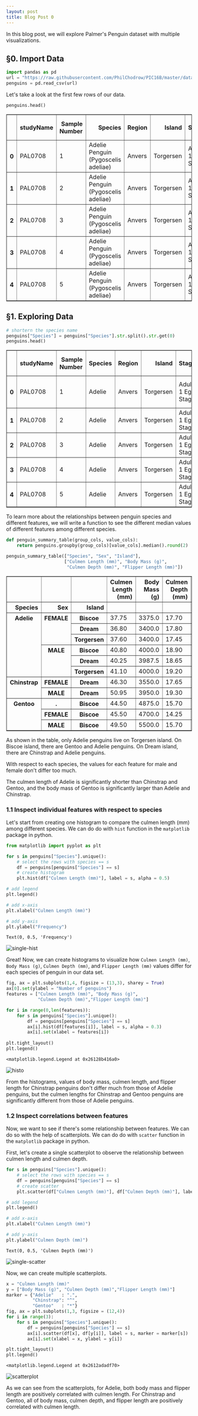```yaml
---
layout: post
title: Blog Post 0
---
```


In this blog post, we will explore Palmer's Penguin dataset with multiple visualizations.

## §0. Import Data 


```python
import pandas as pd
url = "https://raw.githubusercontent.com/PhilChodrow/PIC16B/master/datasets/palmer_penguins.csv"
penguins = pd.read_csv(url)
```

Let's take a look at the first few rows of our data. 


```python
penguins.head()
```




<div>
<style scoped>
    .dataframe tbody tr th:only-of-type {
        vertical-align: middle;
    }

    .dataframe tbody tr th {
        vertical-align: top;
    }

    .dataframe thead th {
        text-align: right;
    }
</style>
<table border="1" class="dataframe">
  <thead>
    <tr style="text-align: right;">
      <th></th>
      <th>studyName</th>
      <th>Sample Number</th>
      <th>Species</th>
      <th>Region</th>
      <th>Island</th>
      <th>Stage</th>
      <th>Individual ID</th>
      <th>Clutch Completion</th>
      <th>Date Egg</th>
      <th>Culmen Length (mm)</th>
      <th>Culmen Depth (mm)</th>
      <th>Flipper Length (mm)</th>
      <th>Body Mass (g)</th>
      <th>Sex</th>
      <th>Delta 15 N (o/oo)</th>
      <th>Delta 13 C (o/oo)</th>
      <th>Comments</th>
    </tr>
  </thead>
  <tbody>
    <tr>
      <th>0</th>
      <td>PAL0708</td>
      <td>1</td>
      <td>Adelie Penguin (Pygoscelis adeliae)</td>
      <td>Anvers</td>
      <td>Torgersen</td>
      <td>Adult, 1 Egg Stage</td>
      <td>N1A1</td>
      <td>Yes</td>
      <td>11/11/07</td>
      <td>39.1</td>
      <td>18.7</td>
      <td>181.0</td>
      <td>3750.0</td>
      <td>MALE</td>
      <td>NaN</td>
      <td>NaN</td>
      <td>Not enough blood for isotopes.</td>
    </tr>
    <tr>
      <th>1</th>
      <td>PAL0708</td>
      <td>2</td>
      <td>Adelie Penguin (Pygoscelis adeliae)</td>
      <td>Anvers</td>
      <td>Torgersen</td>
      <td>Adult, 1 Egg Stage</td>
      <td>N1A2</td>
      <td>Yes</td>
      <td>11/11/07</td>
      <td>39.5</td>
      <td>17.4</td>
      <td>186.0</td>
      <td>3800.0</td>
      <td>FEMALE</td>
      <td>8.94956</td>
      <td>-24.69454</td>
      <td>NaN</td>
    </tr>
    <tr>
      <th>2</th>
      <td>PAL0708</td>
      <td>3</td>
      <td>Adelie Penguin (Pygoscelis adeliae)</td>
      <td>Anvers</td>
      <td>Torgersen</td>
      <td>Adult, 1 Egg Stage</td>
      <td>N2A1</td>
      <td>Yes</td>
      <td>11/16/07</td>
      <td>40.3</td>
      <td>18.0</td>
      <td>195.0</td>
      <td>3250.0</td>
      <td>FEMALE</td>
      <td>8.36821</td>
      <td>-25.33302</td>
      <td>NaN</td>
    </tr>
    <tr>
      <th>3</th>
      <td>PAL0708</td>
      <td>4</td>
      <td>Adelie Penguin (Pygoscelis adeliae)</td>
      <td>Anvers</td>
      <td>Torgersen</td>
      <td>Adult, 1 Egg Stage</td>
      <td>N2A2</td>
      <td>Yes</td>
      <td>11/16/07</td>
      <td>NaN</td>
      <td>NaN</td>
      <td>NaN</td>
      <td>NaN</td>
      <td>NaN</td>
      <td>NaN</td>
      <td>NaN</td>
      <td>Adult not sampled.</td>
    </tr>
    <tr>
      <th>4</th>
      <td>PAL0708</td>
      <td>5</td>
      <td>Adelie Penguin (Pygoscelis adeliae)</td>
      <td>Anvers</td>
      <td>Torgersen</td>
      <td>Adult, 1 Egg Stage</td>
      <td>N3A1</td>
      <td>Yes</td>
      <td>11/16/07</td>
      <td>36.7</td>
      <td>19.3</td>
      <td>193.0</td>
      <td>3450.0</td>
      <td>FEMALE</td>
      <td>8.76651</td>
      <td>-25.32426</td>
      <td>NaN</td>
    </tr>
  </tbody>
</table>
</div>



## §1. Exploring Data


```python
# shortern the species name
penguins["Species"] = penguins["Species"].str.split().str.get(0)
penguins.head()
```




<div>
<style scoped>
    .dataframe tbody tr th:only-of-type {
        vertical-align: middle;
    }

    .dataframe tbody tr th {
        vertical-align: top;
    }

    .dataframe thead th {
        text-align: right;
    }
</style>
<table border="1" class="dataframe">
  <thead>
    <tr style="text-align: right;">
      <th></th>
      <th>studyName</th>
      <th>Sample Number</th>
      <th>Species</th>
      <th>Region</th>
      <th>Island</th>
      <th>Stage</th>
      <th>Individual ID</th>
      <th>Clutch Completion</th>
      <th>Date Egg</th>
      <th>Culmen Length (mm)</th>
      <th>Culmen Depth (mm)</th>
      <th>Flipper Length (mm)</th>
      <th>Body Mass (g)</th>
      <th>Sex</th>
      <th>Delta 15 N (o/oo)</th>
      <th>Delta 13 C (o/oo)</th>
      <th>Comments</th>
    </tr>
  </thead>
  <tbody>
    <tr>
      <th>0</th>
      <td>PAL0708</td>
      <td>1</td>
      <td>Adelie</td>
      <td>Anvers</td>
      <td>Torgersen</td>
      <td>Adult, 1 Egg Stage</td>
      <td>N1A1</td>
      <td>Yes</td>
      <td>11/11/07</td>
      <td>39.1</td>
      <td>18.7</td>
      <td>181.0</td>
      <td>3750.0</td>
      <td>MALE</td>
      <td>NaN</td>
      <td>NaN</td>
      <td>Not enough blood for isotopes.</td>
    </tr>
    <tr>
      <th>1</th>
      <td>PAL0708</td>
      <td>2</td>
      <td>Adelie</td>
      <td>Anvers</td>
      <td>Torgersen</td>
      <td>Adult, 1 Egg Stage</td>
      <td>N1A2</td>
      <td>Yes</td>
      <td>11/11/07</td>
      <td>39.5</td>
      <td>17.4</td>
      <td>186.0</td>
      <td>3800.0</td>
      <td>FEMALE</td>
      <td>8.94956</td>
      <td>-24.69454</td>
      <td>NaN</td>
    </tr>
    <tr>
      <th>2</th>
      <td>PAL0708</td>
      <td>3</td>
      <td>Adelie</td>
      <td>Anvers</td>
      <td>Torgersen</td>
      <td>Adult, 1 Egg Stage</td>
      <td>N2A1</td>
      <td>Yes</td>
      <td>11/16/07</td>
      <td>40.3</td>
      <td>18.0</td>
      <td>195.0</td>
      <td>3250.0</td>
      <td>FEMALE</td>
      <td>8.36821</td>
      <td>-25.33302</td>
      <td>NaN</td>
    </tr>
    <tr>
      <th>3</th>
      <td>PAL0708</td>
      <td>4</td>
      <td>Adelie</td>
      <td>Anvers</td>
      <td>Torgersen</td>
      <td>Adult, 1 Egg Stage</td>
      <td>N2A2</td>
      <td>Yes</td>
      <td>11/16/07</td>
      <td>NaN</td>
      <td>NaN</td>
      <td>NaN</td>
      <td>NaN</td>
      <td>NaN</td>
      <td>NaN</td>
      <td>NaN</td>
      <td>Adult not sampled.</td>
    </tr>
    <tr>
      <th>4</th>
      <td>PAL0708</td>
      <td>5</td>
      <td>Adelie</td>
      <td>Anvers</td>
      <td>Torgersen</td>
      <td>Adult, 1 Egg Stage</td>
      <td>N3A1</td>
      <td>Yes</td>
      <td>11/16/07</td>
      <td>36.7</td>
      <td>19.3</td>
      <td>193.0</td>
      <td>3450.0</td>
      <td>FEMALE</td>
      <td>8.76651</td>
      <td>-25.32426</td>
      <td>NaN</td>
    </tr>
  </tbody>
</table>
</div>



To learn more about the relationships between penguin species and different features, we will write a function to see the different median values of different features among different species.


```python
def penguin_summary_table(group_cols, value_cols):
    return penguins.groupby(group_cols)[value_cols].median().round(2)
```


```python
penguin_summary_table(["Species", "Sex", "Island"], 
                      ["Culmen Length (mm)", "Body Mass (g)", 
                       "Culmen Depth (mm)", "Flipper Length (mm)"])
```




<div>
<style scoped>
    .dataframe tbody tr th:only-of-type {
        vertical-align: middle;
    }

    .dataframe tbody tr th {
        vertical-align: top;
    }

    .dataframe thead th {
        text-align: right;
    }
</style>
<table border="1" class="dataframe">
  <thead>
    <tr style="text-align: right;">
      <th></th>
      <th></th>
      <th></th>
      <th>Culmen Length (mm)</th>
      <th>Body Mass (g)</th>
      <th>Culmen Depth (mm)</th>
      <th>Flipper Length (mm)</th>
    </tr>
    <tr>
      <th>Species</th>
      <th>Sex</th>
      <th>Island</th>
      <th></th>
      <th></th>
      <th></th>
      <th></th>
    </tr>
  </thead>
  <tbody>
    <tr>
      <th rowspan="6" valign="top">Adelie</th>
      <th rowspan="3" valign="top">FEMALE</th>
      <th>Biscoe</th>
      <td>37.75</td>
      <td>3375.0</td>
      <td>17.70</td>
      <td>187.0</td>
    </tr>
    <tr>
      <th>Dream</th>
      <td>36.80</td>
      <td>3400.0</td>
      <td>17.80</td>
      <td>188.0</td>
    </tr>
    <tr>
      <th>Torgersen</th>
      <td>37.60</td>
      <td>3400.0</td>
      <td>17.45</td>
      <td>189.0</td>
    </tr>
    <tr>
      <th rowspan="3" valign="top">MALE</th>
      <th>Biscoe</th>
      <td>40.80</td>
      <td>4000.0</td>
      <td>18.90</td>
      <td>191.0</td>
    </tr>
    <tr>
      <th>Dream</th>
      <td>40.25</td>
      <td>3987.5</td>
      <td>18.65</td>
      <td>190.5</td>
    </tr>
    <tr>
      <th>Torgersen</th>
      <td>41.10</td>
      <td>4000.0</td>
      <td>19.20</td>
      <td>195.0</td>
    </tr>
    <tr>
      <th rowspan="2" valign="top">Chinstrap</th>
      <th>FEMALE</th>
      <th>Dream</th>
      <td>46.30</td>
      <td>3550.0</td>
      <td>17.65</td>
      <td>192.0</td>
    </tr>
    <tr>
      <th>MALE</th>
      <th>Dream</th>
      <td>50.95</td>
      <td>3950.0</td>
      <td>19.30</td>
      <td>200.5</td>
    </tr>
    <tr>
      <th rowspan="3" valign="top">Gentoo</th>
      <th>.</th>
      <th>Biscoe</th>
      <td>44.50</td>
      <td>4875.0</td>
      <td>15.70</td>
      <td>217.0</td>
    </tr>
    <tr>
      <th>FEMALE</th>
      <th>Biscoe</th>
      <td>45.50</td>
      <td>4700.0</td>
      <td>14.25</td>
      <td>212.0</td>
    </tr>
    <tr>
      <th>MALE</th>
      <th>Biscoe</th>
      <td>49.50</td>
      <td>5500.0</td>
      <td>15.70</td>
      <td>221.0</td>
    </tr>
  </tbody>
</table>
</div>



As shown in the table, only Adelie penguins live on Torgersen island. On Biscoe island, there are Gentoo and Adelie penguins. On Dream island, there are Chinstrap and Adelie penguins. 

With respect to each species, the values for each feature for male and female don't differ too much.

The culmen length of Adelie is significantly shorter than Chinstrap and Gentoo, and the body mass of Gentoo is significantly larger than Adelie and Chinstrap.

### 1.1 Inspect individual features with respect to species


Let's start from creating one histogram to compare the culmen length (mm) among different species. We can do do with `hist` function in the `matplotlib` package in python.

```python
from matplotlib import pyplot as plt
```

```python
for s in penguins["Species"].unique():
    # select the rows with species == s
    df = penguins[penguins["Species"] == s]
    # create histogram
    plt.hist(df["Culmen Length (mm)"], label = s, alpha = 0.5)

# add legend
plt.legend()

# add x-axis
plt.xlabel("Culmen Length (mm)")

# add y-axis
plt.ylabel("Frequency")

```




    Text(0, 0.5, 'Frequency')




    
![single-hist](/images/output_3_1.png)
    


Great! Now, we can create histograms to visualize how `Culmen Length (mm)`, `Body Mass (g)`, `Culmen Depth (mm)`, and `Flipper Length (mm)` values differ for each species of penguin in our data set.

```python
fig, ax = plt.subplots(1,4, figsize = (13,3), sharey = True)
ax[0].set(ylabel = "Number of penguins")
features = ["Culmen Length (mm)", "Body Mass (g)", 
            "Culmen Depth (mm)","Flipper Length (mm)"]

for i in range(0,len(features)):
    for s in penguins["Species"].unique():
        df = penguins[penguins["Species"] == s]
        ax[i].hist(df[features[i]], label = s, alpha = 0.3)
        ax[i].set(xlabel = features[i])
        
plt.tight_layout()
plt.legend()
```




    <matplotlib.legend.Legend at 0x26128b416a0>




    
![histo](/images/hist.png)
    


From the histograms, values of body mass, culmen length, and flipper length for Chinstrap penguins don't differ much from those of Adelie penguins, but the culmen lengths for Chinstrap and Gentoo penguins are significantly different from those of Adelie penguins.

### 1.2 Inspect correlations between features

Now, we want to see if there's some relationship between features. We can do so with the help of scatterplots. We can do do with `scatter` function in the `matplotlib` package in python.

First, let's create a single scatterplot to observe the relationship between culmen length and culmen depth.


```python
for s in penguins["Species"].unique():
    # select the rows with species == s
    df = penguins[penguins["Species"] == s]
    # create scatter
    plt.scatter(df["Culmen Length (mm)"], df["Culmen Depth (mm)"], label = s)

# add legend
plt.legend()

# add x-axis
plt.xlabel("Culmen Length (mm)")

# add y-axis
plt.ylabel("Culmen Depth (mm)")

```




    Text(0, 0.5, 'Culmen Depth (mm)')




    
![single-scatter](\images\output_5_1.png)
    



Now, we can create multiple scatterplots.

```python
x = "Culmen Length (mm)"
y = ["Body Mass (g)", "Culmen Depth (mm)","Flipper Length (mm)"]
marker = {"Adelie"   : ".",
          "Chinstrap": "^",
          "Gentoo"   : "*"}
fig, ax = plt.subplots(1,3, figsize = (12,4))
for i in range(3):
    for s in penguins["Species"].unique():
        df = penguins[penguins["Species"] == s]
        ax[i].scatter(df[x], df[y[i]], label = s, marker = marker[s])
        ax[i].set(xlabel = x, ylabel = y[i])

plt.tight_layout()
plt.legend()
```




    <matplotlib.legend.Legend at 0x2612adadf70>




    
![scatterplot](/images/scatter.png)
    


As we can see from the scatterplots, for Adelie, both body mass and flipper length are positively correlated with culmen length. For Chinstrap and Gentoo, all of body mass, culmen depth, and flipper length are positively correlated with culmen length. 

